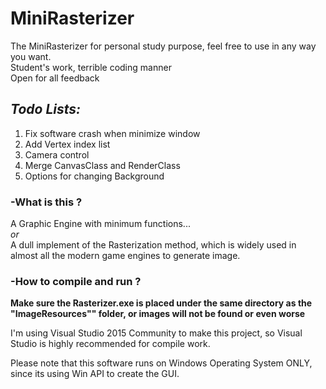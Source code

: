 # MiniRasterizer
The MiniRasterizer for personal study purpose, feel free to use in any way you want.  
Student's work, terrible coding manner  
Open for all feedback  

## _Todo Lists:_
1. Fix software crash when minimize window
2. Add Vertex index list
3. Camera control
4. Merge CanvasClass and RenderClass
5. Options for changing Background 


### -What is this ?

A Graphic Engine with minimum functions...  
_or_  
A dull implement of the Rasterization method, which is widely used in almost all the modern game engines to generate image.

### -How to compile and run ?  
__Make sure the Rasterizer.exe is placed under the same directory as the "ImageResources"" folder, or images will not be found or even worse__  

I'm using Visual Studio 2015 Community to make this project, so Visual Studio is highly recommended for compile work.  

Please note that this software runs on Windows Operating System ONLY, since its using Win API to create the GUI.
